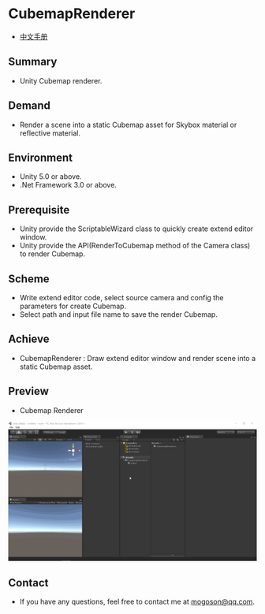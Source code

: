 ﻿# CubemapRenderer
- [中文手册](./README_ZH.md)

## Summary
- Unity Cubemap renderer.

## Demand
- Render a scene into a static Cubemap asset for Skybox material or reflective material.

## Environment
- Unity 5.0 or above.
- .Net Framework 3.0 or above.

## Prerequisite
- Unity provide the ScriptableWizard class to quickly create extend editor window.
- Unity provide the API(RenderToCubemap method of the Camera class) to render Cubemap.

## Scheme
- Write extend editor code, select source camera and config the parameters for create Cubemap.
- Select path and input file name to save the render Cubemap.

## Achieve
- CubemapRenderer : Draw extend editor window and render scene into a static Cubemap asset.

## Preview
- Cubemap Renderer

![CubemapRenderer](./Attachments/CubemapRenderer.gif)

## Contact
- If you have any questions, feel free to contact me at mogoson@qq.com.